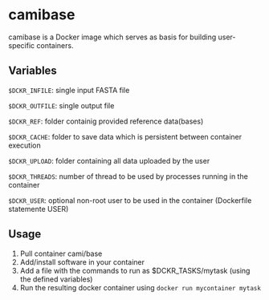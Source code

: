 camibase
==========

camibase is a Docker image which serves as basis for building user-specific containers.

Variables
-----

```$DCKR_INFILE```: single input FASTA file

```$DCKR_OUTFILE```: single output file

```$DCKR_REF```: folder containig provided reference data(bases)

```$DCKR_CACHE```: folder to save data which is persistent between container execution

```$DCKR_UPLOAD```: folder containing all data uploaded by the user

```$DCKR_THREADS```: number of thread to be used by processes running in the container

```$DCKR_USER```: optional non-root user to be used in the container (Dockerfile statemente USER) 

Usage
-----
1. Pull container cami/base
2. Add/install software in your container
3. Add a file with the commands to run as $DCKR_TASKS/mytask (using the defined variables)
4. Run the resulting docker container using ```docker run mycontainer mytask```
